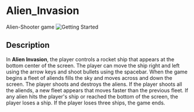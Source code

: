 # Alien_Invasion
 Alien-Shooter game
![Getting Started](./Assets/Game.jpg)
## Description

In **Alien Invasion**, the player controls a rocket ship that appears at the bottom center of the screen. The player can move the ship right and left using the arrow keys and shoot bullets using the spacebar. When the game begins a fleet of aliends fills the sky and moves across and down the screen. The player shoots and destroys the aliens. If the player shoots all the aliends, a new fleet appears that moves faster than the previous fleet. If any alien hits the player's ship or reached the bottom of the screen, the player loses a ship. If the player loses three ships, the game ends.
